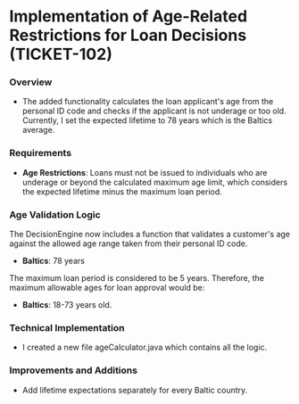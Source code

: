 # Implementation of Age-Related Restrictions for Loan Decisions (TICKET-102)

### Overview

- The added functionality calculates the loan applicant's age from the personal ID code and checks if the applicant is not underage or too old. Currently, I set the expected lifetime to 78 years which is the Baltics average.

### Requirements

- **Age Restrictions**: Loans must not be issued to individuals who are underage or beyond the calculated maximum age limit, which considers the expected lifetime minus the maximum loan period.

### Age Validation Logic

The DecisionEngine now includes a function that validates a customer's age against the allowed age range taken from their personal ID code.

- **Baltics**: 78 years

The maximum loan period is considered to be 5 years. Therefore, the maximum allowable ages for loan approval would be:

- **Baltics**: 18-73 years old.


### Technical Implementation

- I created a new file ageCalculator.java which contains all the logic. 

### Improvements and Additions

- Add lifetime expectations separately for every Baltic country. 
